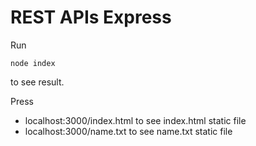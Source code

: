 # REST APIs Express


Run 
```shell
node index
```
to see result.

Press 
* localhost:3000/index.html to see index.html static file
* localhost:3000/name.txt to see name.txt static file
